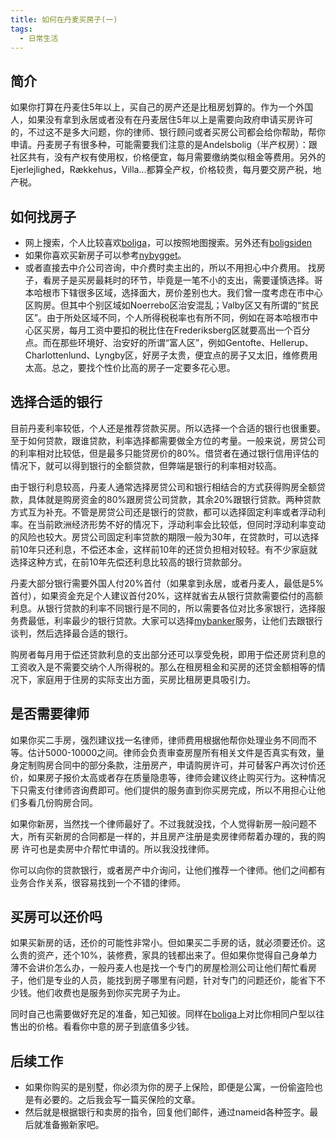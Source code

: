 ```yaml
---
title: 如何在丹麦买房子(一)
tags:
  - 日常生活
---
```


## 简介
如果你打算在丹麦住5年以上，买自己的房产还是比租房划算的。作为一个外国人，如果没有拿到永居或者没有在丹麦居住5年以上是需要向政府申请买房许可的，不过这不是多大问题，你的律师、银行顾问或者买房公司都会给你帮助，帮你申请。丹麦房子有很多种，可能需要我们注意的是Andelsbolig（半产权房）：跟社区共有，没有产权有使用权，价格便宜，每月需要缴纳类似租金等费用。另外的Ejerlejlighed，Rækkehus，Villa...都算全产权，价格较贵，每月要交房产税，地产税。

## 如何找房子
* 网上搜索，个人比较喜欢[boliga](http://www.boliga.dk/)，可以按照地图搜索。另外还有[boligsiden](http://www.boligsiden.dk/)
* 如果你喜欢买新房子可以参考[nybygget](http://www.nybygget.dk/)。
* 或者直接去中介公司咨询，中介费时卖主出的，所以不用担心中介费用。
找房子，看房子是买房最耗时的环节，毕竟是一笔不小的支出，需要谨慎选择。哥本哈根市下辖很多区域，选择面大，房价差别也大。我们曾一度考虑在市中心区购房。但其中个别区域如Noerrebo区治安混乱；Valby区又有所谓的“贫民区”。由于所处区域不同，个人所得税税率也有所不同，例如在哥本哈根市中心区买房，每月工资中要扣的税比住在Frederiksberg区就要高出一个百分点。而在那些环境好、治安好的所谓“富人区”，例如Gentofte、Hellerup、Charlottenlund、Lyngby区，好房子太贵，便宜点的房子又太旧，维修费用太高。总之，要找个性价比高的房子一定要多花心思。

## 选择合适的银行
目前丹麦利率较低，个人还是推荐贷款买房。所以选择一个合适的银行也很重要。至于如何贷款，跟谁贷款，利率选择都需要做全方位的考量。一般来说，房贷公司的利率相对比较低，但是最多只能贷房价的80%。借贷者在通过银行信用评估的情况下，就可以得到银行的全额贷款，但弊端是银行的利率相对较高。

由于银行利息较高，丹麦人通常选择房贷公司和银行相结合的方式获得购房全额贷款，具体就是购房资金的80%跟房贷公司贷款，其余20%跟银行贷款。两种贷款方式互为补充。不管是房贷公司还是银行的贷款，都可以选择固定利率或者浮动利率。在当前欧洲经济形势不好的情况下，浮动利率会比较低，但同时浮动利率变动的风险也较大。房贷公司固定利率贷款的期限一般为30年，在贷款时，可以选择前10年只还利息，不偿还本金，这样前10年的还贷负担相对较轻。有不少家庭就选择这种方式，在前10年先偿还利息比较高的银行贷款部分。

丹麦大部分银行需要外国人付20%首付（如果拿到永居，或者丹麦人，最低是5%首付），如果资金充足个人建议首付20%，这样就省去从银行贷款需要偿付的高额利息。从银行贷款的利率不同银行是不同的，所以需要各位对比多家银行，选择服务费最低，利率最少的银行贷款。大家可以选择[mybanker](https://www.mybanker.dk/)服务，让他们去跟银行谈判，然后选择最合适的银行。

购房者每月用于偿还贷款利息的支出部分还可以享受免税，即用于偿还房贷利息的工资收入是不需要交纳个人所得税的。那么在租房租金和买房的还贷金额相等的情况下，家庭用于住房的实际支出方面，买房比租房更具吸引力。

## 是否需要律师
如果你买二手房，强烈建议找一名律师，律师费用根据他帮你处理业务不同而不等。估计5000-10000之间。律师会负责审查房屋所有相关文件是否真实有效，量身定制购房合同中的部分条款，注册房产，申请购房许可，并可替客户再次讨价还价，如果房子报价太高或者存在质量隐患等，律师会建议终止购买行为。这种情况下只需支付律师咨询费即可。他们提供的服务直到你买房完成，所以不用担心让他们多看几份购房合同。

如果你新房，当然找一个律师最好了。不过我就没找，个人觉得新房一般问题不大，所有买新房的合同都是一样的，并且房产注册是卖房律师帮着办理的，我的购房
许可也是卖房中介帮忙申请的。所以我没找律师。

你可以向你的贷款银行，或者房产中介询问，让他们推荐一个律师。他们之间都有业务合作关系，很容易找到一个不错的律师。

## 买房可以还价吗
如果买新房的话，还价的可能性非常小。但如果买二手房的话，就必须要还价。这么贵的资产，还个10%，装修费，家具的钱都出来了。但如果你觉得自己身单力薄不会讲价怎么办，一般丹麦人也是找一个专门的房屋检测公司让他们帮忙看房子，他们是专业的人员，能找到房子哪里有问题，针对专门的问题还价，能省下不少钱。他们收费也是服务到你买完房子为止。

同时自己也需要做好充足的准备，知己知彼。同样在[boliga](http://www.boliga.dk/kortsoegning?so=1&sort=omregnings_dato-d&p=1#)上对比你相同户型以往售出的价格。看看你中意的房子到底值多少钱。

## 后续工作
* 如果你购买的是别墅，你必须为你的房子上保险，即便是公寓，一份偷盗险也是有必要的。之后我会写一篇买保险的文章。
* 然后就是根据银行和卖房的指令，回复他们邮件，通过nameid各种签字。最后就准备搬新家吧。
